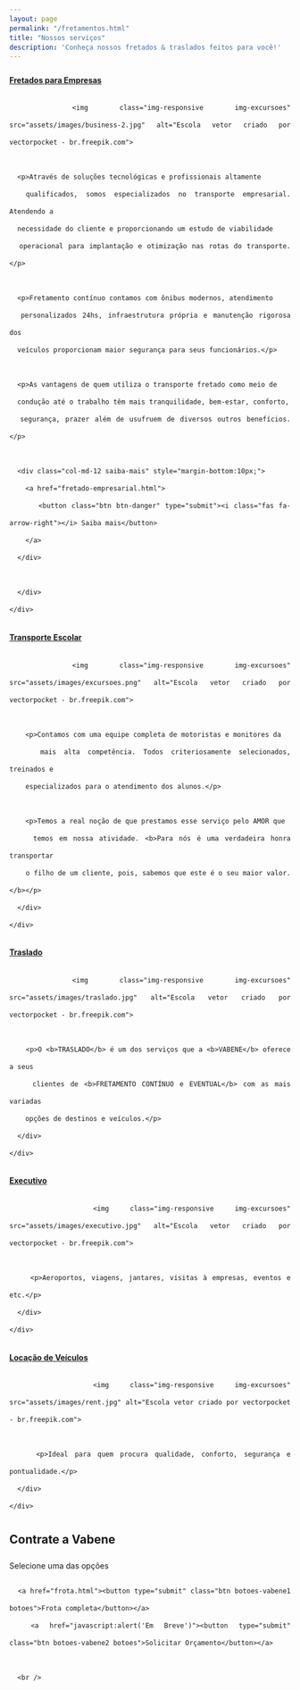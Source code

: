 ```yaml
---
layout: page
permalink: "/fretamentos.html"
title: "Nossos serviços"
description: 'Conheça nossos fretados & traslados feitos para você!'
---
```

<div class="row" style="margin:10px 0; line-height:30px; text-align:justify">

<div class="panel-group" id="accordion" role="tablist" aria-multiselectable="true">
  <div class="panel panel-default">
    <div class="panel-heading" role="tab" id="headingOne">
      <h4 class="panel-title">
        <a role="button" data-toggle="collapse" data-parent="#accordion" href="#collapseOne" aria-expanded="true" aria-controls="collapseOne">
          <i class="fas fa-arrow-right"></i> Fretados para Empresas
        </a>
      </h4>
    </div>
    <div id="collapseOne" class="panel-collapse collapse in" role="tabpanel" aria-labelledby="headingOne">
      <div class="panel-body">

      <img class="img-responsive img-excursoes" src="assets/images/business-2.jpg" alt="Escola vetor criado por vectorpocket - br.freepik.com">

      <p>Através de soluções tecnológicas e profissionais altamente
      qualificados, somos especializados no transporte empresarial. Atendendo a
      necessidade do cliente e proporcionando um estudo de viabilidade
      operacional para implantação e otimização nas rotas do transporte.</p>

      <p>Fretamento contínuo contamos com ônibus modernos, atendimento
      personalizados 24hs, infraestrutura própria e manutenção rigorosa dos
      veículos proporcionam maior segurança para seus funcionários.</p>

      <p>As vantagens de quem utiliza o transporte fretado como meio de
      condução até o trabalho têm mais tranquilidade, bem-estar, conforto,
      segurança, prazer além de usufruem de diversos outros benefícios.</p>

      <div class="col-md-12 saiba-mais" style="margin-bottom:10px;">
        <a href="fretado-empresarial.html">
          <button class="btn btn-danger" type="submit"><i class="fas fa-arrow-right"></i> Saiba mais</button>
        </a>
      </div>

      </div>
    </div>
  </div>
  <div class="panel panel-default">
    <div class="panel-heading" role="tab" id="headingTwo">
      <h4 class="panel-title">
        <a class="collapsed" role="button" data-toggle="collapse" data-parent="#accordion" href="#collapseTwo" aria-expanded="false" aria-controls="collapseTwo">
        <i class="fas fa-arrow-right"></i> Transporte Escolar
        </a>
      </h4>
    </div>
    <div id="collapseTwo" class="panel-collapse collapse" role="tabpanel" aria-labelledby="headingTwo">
      <div class="panel-body">

      <img class="img-responsive img-excursoes" src="assets/images/excursoes.png" alt="Escola vetor criado por vectorpocket - br.freepik.com">

        <p>Contamos com uma equipe completa de motoristas e monitores da
        mais alta competência. Todos criteriosamente selecionados, treinados e
        especializados para o atendimento dos alunos.</p>

        <p>Temos a real noção de que prestamos esse serviço pelo AMOR que
        temos em nossa atividade. <b>Para nós é uma verdadeira honra transportar
        o filho de um cliente, pois, sabemos que este é o seu maior valor.</b></p>
      </div>
    </div>
  </div>
  <div class="panel panel-default">
    <div class="panel-heading" role="tab" id="headingThree">
      <h4 class="panel-title">
        <a class="collapsed" role="button" data-toggle="collapse" data-parent="#accordion" href="#collapseThree" aria-expanded="false" aria-controls="collapseThree">
        <i class="fas fa-arrow-right"></i> Traslado
        </a>
      </h4>
    </div>
    <div id="collapseThree" class="panel-collapse collapse" role="tabpanel" aria-labelledby="headingThree">
      <div class="panel-body">

      <img class="img-responsive img-excursoes" src="assets/images/traslado.jpg" alt="Escola vetor criado por vectorpocket - br.freepik.com">

        <p>O <b>TRASLADO</b> é um dos serviços que a <b>VABENE</b> oferece a seus
        clientes de <b>FRETAMENTO CONTÍNUO e EVENTUAL</b> com as mais variadas
        opções de destinos e veículos.</p>
      </div>
    </div>
  </div>

  <div class="panel panel-default">
    <div class="panel-heading" role="tab" id="headingFour">
      <h4 class="panel-title">
        <a class="collapsed" role="button" data-toggle="collapse" data-parent="#accordion" href="#collapseFour" aria-expanded="false" aria-controls="collapseFour">
        <i class="fas fa-arrow-right"></i> Executivo
        </a>
      </h4>
    </div>
    <div id="collapseFour" class="panel-collapse collapse" role="tabpanel" aria-labelledby="headingFour">
      <div class="panel-body">

        <img class="img-responsive img-excursoes" src="assets/images/executivo.jpg" alt="Escola vetor criado por vectorpocket - br.freepik.com">

        <p>Aeroportos, viagens, jantares, visitas à empresas, eventos e etc.</p>
      </div>
    </div>
  </div>

  <div class="panel panel-default">
    <div class="panel-heading" role="tab" id="headingFive">
      <h4 class="panel-title">
        <a class="collapsed" role="button" data-toggle="collapse" data-parent="#accordion" href="#collapseFive" aria-expanded="false" aria-controls="collapseFive">
        <i class="fas fa-arrow-right"></i> Locação de Veículos
        </a>
      </h4>
    </div>
    <div id="collapseFive" class="panel-collapse collapse" role="tabpanel" aria-labelledby="headingFive">
      <div class="panel-body">

        <img class="img-responsive img-excursoes" src="assets/images/rent.jpg" alt="Escola vetor criado por vectorpocket - br.freepik.com">

        <p>Ideal para quem procura qualidade, conforto, segurança e pontualidade.</p>
      </div>
    </div>
  </div>

</div>

<div class="col-md-12 col-sm-12 text-center" style="margin-top:15px;">
      <h2>Contrate a Vabene</h2>
      <p>Selecione uma das opções</p>

      <a href="frota.html"><button type="submit" class="btn botoes-vabene1 botoes">Frota completa</button></a>
      <a href="javascript:alert('Em Breve')"><button type="submit" class="btn botoes-vabene2 botoes">Solicitar Orçamento</button></a>

      <br />
</div>


</div> <!-- fecha row -->
